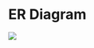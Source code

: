 # ER Diagram
<img src="/sharonv153/Online-Course-Management-System/blob/main/Online%20Course%20Management%20System%20ER%20Diagram.png?raw=true">
